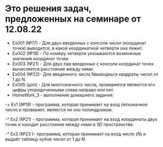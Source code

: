 # Это решения задач, предложенных на семинаре  от 12.08.22

* Ex001 (№17) - Для двух введенных с консоли чисел (координат точки) выводится, в какой координатной четверти она лежит.
* Ex002 (№18) - По номеру четверти указываются возможные значения координат точки.
* Ex003 (№21) - Для двух пар введенных с консоли координат точек вычисляется расстояние между ними.
* Ex004 (№22)- Для введенного числа Nвыводяься квадраты чисел от 1 до N.
* Ex005 (доп) - Для многозначного числа, проверяется являются его цифры упорядоченными слева направо или нет.
* HomeWork_3 - выполнение домашнего задания:

-+  Ex1 (№19) - программа, которая принимает на вход пятизначное число и проверяет, является ли оно полиндромом.

-*  Ex2 (№21) - программа, которая принимает на вход координаты двух точек и находит расстояние между ними в 3D пространстве.

-* Ex3 (№23 )- программа, которая принимает на вход число (N) и выдаёт таблицу кубов чисел от 1 до N.
